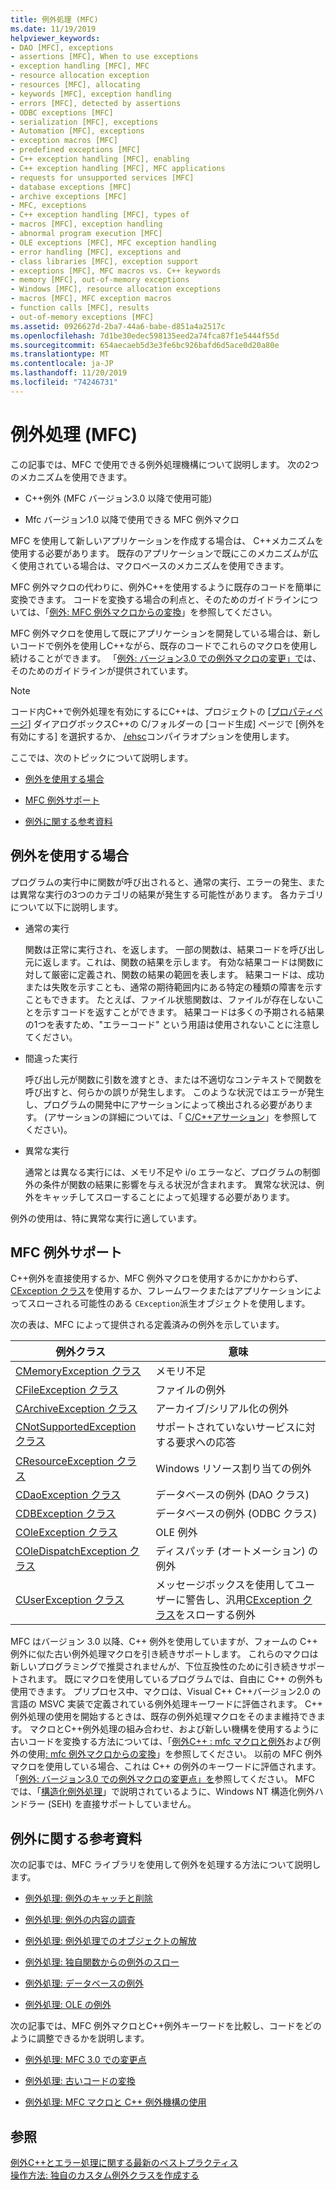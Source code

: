 ```yaml
---
title: 例外処理 (MFC)
ms.date: 11/19/2019
helpviewer_keywords:
- DAO [MFC], exceptions
- assertions [MFC], When to use exceptions
- exception handling [MFC], MFC
- resource allocation exception
- resources [MFC], allocating
- keywords [MFC], exception handling
- errors [MFC], detected by assertions
- ODBC exceptions [MFC]
- serialization [MFC], exceptions
- Automation [MFC], exceptions
- exception macros [MFC]
- predefined exceptions [MFC]
- C++ exception handling [MFC], enabling
- C++ exception handling [MFC], MFC applications
- requests for unsupported services [MFC]
- database exceptions [MFC]
- archive exceptions [MFC]
- MFC, exceptions
- C++ exception handling [MFC], types of
- macros [MFC], exception handling
- abnormal program execution [MFC]
- OLE exceptions [MFC], MFC exception handling
- error handling [MFC], exceptions and
- class libraries [MFC], exception support
- exceptions [MFC], MFC macros vs. C++ keywords
- memory [MFC], out-of-memory exceptions
- Windows [MFC], resource allocation exceptions
- macros [MFC], MFC exception macros
- function calls [MFC], results
- out-of-memory exceptions [MFC]
ms.assetid: 0926627d-2ba7-44a6-babe-d851a4a2517c
ms.openlocfilehash: 7d1be30edec598135eed2a74fca87f1e5444f55d
ms.sourcegitcommit: 654aecaeb5d3e3fe6bc926bafd6d5ace0d20a80e
ms.translationtype: MT
ms.contentlocale: ja-JP
ms.lasthandoff: 11/20/2019
ms.locfileid: "74246731"
---
```

# <a name="exception-handling-in-mfc"></a>例外処理 (MFC)

この記事では、MFC で使用できる例外処理機構について説明します。 次の2つのメカニズムを使用できます。

- C++例外 (MFC バージョン3.0 以降で使用可能)

- Mfc バージョン1.0 以降で使用できる MFC 例外マクロ

MFC を使用して新しいアプリケーションを作成する場合は、 C++メカニズムを使用する必要があります。 既存のアプリケーションで既にこのメカニズムが広く使用されている場合は、マクロベースのメカニズムを使用できます。

MFC 例外マクロの代わりに、例外C++を使用するように既存のコードを簡単に変換できます。 コードを変換する場合の利点と、そのためのガイドラインについては、「[例外: MFC 例外マクロからの変換](../mfc/exceptions-converting-from-mfc-exception-macros.md)」を参照してください。

MFC 例外マクロを使用して既にアプリケーションを開発している場合は、新しいコードで例外を使用しC++ながら、既存のコードでこれらのマクロを使用し続けることができます。 「[例外: バージョン3.0 での例外マクロの変更」で](../mfc/exceptions-changes-to-exception-macros-in-version-3-0.md)は、そのためのガイドラインが提供されています。

> [!NOTE]
>  コード内C++で例外処理を有効にするにC++は、プロジェクトの [[プロパティページ](../build/reference/property-pages-visual-cpp.md)] ダイアログボックスC++の C/フォルダーの [コード生成] ページで [例外を有効にする] を選択するか、 [/ehsc](../build/reference/eh-exception-handling-model.md)コンパイラオプションを使用します。

ここでは、次のトピックについて説明します。

- [例外を使用する場合](#_core_when_to_use_exceptions)

- [MFC 例外サポート](#_core_mfc_exception_support)

- [例外に関する参考資料](#_core_further_reading_about_exceptions)

##  <a name="_core_when_to_use_exceptions"></a>例外を使用する場合

プログラムの実行中に関数が呼び出されると、通常の実行、エラーの発生、または異常な実行の3つのカテゴリの結果が発生する可能性があります。 各カテゴリについて以下に説明します。

- 通常の実行

   関数は正常に実行され、を返します。 一部の関数は、結果コードを呼び出し元に返します。これは、関数の結果を示します。 有効な結果コードは関数に対して厳密に定義され、関数の結果の範囲を表します。 結果コードは、成功または失敗を示すことも、通常の期待範囲内にある特定の種類の障害を示すこともできます。 たとえば、ファイル状態関数は、ファイルが存在しないことを示すコードを返すことができます。 結果コードは多くの予期される結果の1つを表すため、"エラーコード" という用語は使用されないことに注意してください。

- 間違った実行

   呼び出し元が関数に引数を渡すとき、または不適切なコンテキストで関数を呼び出すと、何らかの誤りが発生します。 このような状況ではエラーが発生し、プログラムの開発中にアサーションによって検出される必要があります。 (アサーションの詳細については、「 [C/C++アサーション](/visualstudio/debugger/c-cpp-assertions)」を参照してください)。

- 異常な実行

   通常とは異なる実行には、メモリ不足や i/o エラーなど、プログラムの制御外の条件が関数の結果に影響を与える状況が含まれます。 異常な状況は、例外をキャッチしてスローすることによって処理する必要があります。

例外の使用は、特に異常な実行に適しています。

##  <a name="_core_mfc_exception_support"></a>MFC 例外サポート

C++例外を直接使用するか、MFC 例外マクロを使用するかにかかわらず、 [CException クラス](../mfc/reference/cexception-class.md)を使用するか、フレームワークまたはアプリケーションによってスローされる可能性のある `CException`派生オブジェクトを使用します。

次の表は、MFC によって提供される定義済みの例外を示しています。

|例外クラス|意味|
|---------------------|-------------|
|[CMemoryException クラス](../mfc/reference/cmemoryexception-class.md)|メモリ不足|
|[CFileException クラス](../mfc/reference/cfileexception-class.md)|ファイルの例外|
|[CArchiveException クラス](../mfc/reference/carchiveexception-class.md)|アーカイブ/シリアル化の例外|
|[CNotSupportedException クラス](../mfc/reference/cnotsupportedexception-class.md)|サポートされていないサービスに対する要求への応答|
|[CResourceException クラス](../mfc/reference/cresourceexception-class.md)|Windows リソース割り当ての例外|
|[CDaoException クラス](../mfc/reference/cdaoexception-class.md)|データベースの例外 (DAO クラス)|
|[CDBException クラス](../mfc/reference/cdbexception-class.md)|データベースの例外 (ODBC クラス)|
|[COleException クラス](../mfc/reference/coleexception-class.md)|OLE 例外|
|[COleDispatchException クラス](../mfc/reference/coledispatchexception-class.md)|ディスパッチ (オートメーション) の例外|
|[CUserException クラス](../mfc/reference/cuserexception-class.md)|メッセージボックスを使用してユーザーに警告し、汎用[CException クラス](../mfc/reference/cexception-class.md)をスローする例外|

MFC はバージョン 3.0 以降、C++ 例外を使用していますが、フォームの C++ 例外に似た古い例外処理マクロを引き続きサポートします。 これらのマクロは新しいプログラミングで推奨されませんが、下位互換性のために引き続きサポートされます。 既にマクロを使用しているプログラムでは、自由に C++ の例外も使用できます。 プリプロセス中、マクロは、Visual C++ C++バージョン2.0 の言語の MSVC 実装で定義されている例外処理キーワードに評価されます。 C++ 例外処理の使用を開始するときは、既存の例外処理マクロをそのまま維持できます。 マクロとC++例外処理の組み合わせ、および新しい機構を使用するように古いコードを変換する方法については、「[例外C++ : mfc マクロと例外](../mfc/exceptions-using-mfc-macros-and-cpp-exceptions.md)および例外の使用[: mfc 例外マクロからの変換](../mfc/exceptions-converting-from-mfc-exception-macros.md)」を参照してください。 以前の MFC 例外マクロを使用している場合、これは C++ の例外のキーワードに評価されます。 「[例外: バージョン3.0 での例外マクロの変更点」を](../mfc/exceptions-changes-to-exception-macros-in-version-3-0.md)参照してください。 MFC では、「[構造化例外処理](/windows/win32/debug/structured-exception-handling)」で説明されているように、Windows NT 構造化例外ハンドラー (SEH) を直接サポートしていません。

##  <a name="_core_further_reading_about_exceptions"></a>例外に関する参考資料

次の記事では、MFC ライブラリを使用して例外を処理する方法について説明します。

- [例外処理: 例外のキャッチと削除](../mfc/exceptions-catching-and-deleting-exceptions.md)

- [例外処理: 例外の内容の調査](../mfc/exceptions-examining-exception-contents.md)

- [例外処理: 例外処理でのオブジェクトの解放](../mfc/exceptions-freeing-objects-in-exceptions.md)

- [例外処理: 独自関数からの例外のスロー](../mfc/exceptions-throwing-exceptions-from-your-own-functions.md)

- [例外処理: データベースの例外](../mfc/exceptions-database-exceptions.md)

- [例外処理: OLE の例外](../mfc/exceptions-ole-exceptions.md)

次の記事では、MFC 例外マクロとC++例外キーワードを比較し、コードをどのように調整できるかを説明します。

- [例外処理: MFC 3.0 での変更点](../mfc/exceptions-changes-to-exception-macros-in-version-3-0.md)

- [例外処理: 古いコードの変換](../mfc/exceptions-converting-from-mfc-exception-macros.md)

- [例外処理: MFC マクロと C++ 例外機構の使用](../mfc/exceptions-using-mfc-macros-and-cpp-exceptions.md)

## <a name="see-also"></a>参照

[例外C++とエラー処理に関する最新のベストプラクティス](../cpp/errors-and-exception-handling-modern-cpp.md)<br/>
[操作方法: 独自のカスタム例外クラスを作成する](https://go.microsoft.com/fwlink/p/?linkid=128045)
